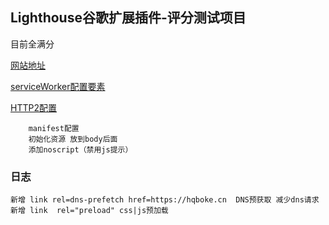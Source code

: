 ## Lighthouse谷歌扩展插件-评分测试项目

目前全满分

[网站地址](https://www.hqboke.cn)

[serviceWorker配置要素](https://github.com/AlanSean/hqboke/blob/master/serviceWorker%E9%85%8D%E7%BD%AE~%E8%A6%81%E7%B4%A0%20%E4%BB%A5%E5%8F%8A%E6%B3%A8%E6%84%8F%E7%82%B9.md)

[HTTP2配置](https://github.com/AlanSean/hqboke/blob/master/serviceWorker%E9%85%8D%E7%BD%AE~%E8%A6%81%E7%B4%A0%20%E4%BB%A5%E5%8F%8A%E6%B3%A8%E6%84%8F%E7%82%B9.md)

```
    manifest配置
    初始化资源 放到body后面
    添加noscript（禁用js提示）

```



### 日志
    新增 link rel=dns-prefetch href=https://hqboke.cn  DNS预获取 减少dns请求
    新增 link  rel="preload" css|js预加载
